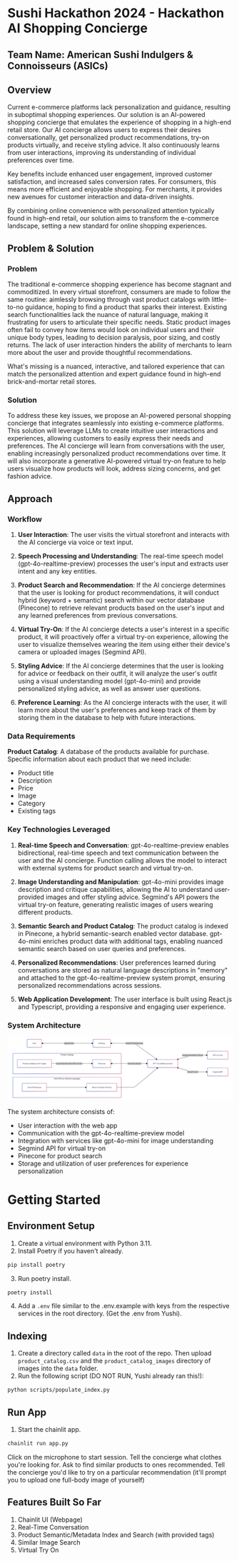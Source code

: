 # Sushi Hackathon 2024 - Hackathon AI Shopping Concierge

## Team Name: American Sushi Indulgers & Connoisseurs (ASICs)

## Overview

Current e-commerce platforms lack personalization and guidance, resulting in suboptimal shopping experiences. Our solution is an AI-powered shopping concierge that emulates the experience of shopping in a high-end retail store. Our AI concierge allows users to express their desires conversationally, get personalized product recommendations, try-on products virtually, and receive styling advice. It also continuously learns from user interactions, improving its understanding of individual preferences over time.

Key benefits include enhanced user engagement, improved customer satisfaction, and increased sales conversion rates. For consumers, this means more efficient and enjoyable shopping. For merchants, it provides new avenues for customer interaction and data-driven insights.

By combining online convenience with personalized attention typically found in high-end retail, our solution aims to transform the e-commerce landscape, setting a new standard for online shopping experiences.

## Problem & Solution

### Problem
The traditional e-commerce shopping experience has become stagnant and commoditized. In every virtual storefront, consumers are made to follow the same routine: aimlessly browsing through vast product catalogs with little-to-no guidance, hoping to find a product that sparks their interest. Existing search functionalities lack the nuance of natural language, making it frustrating for users to articulate their specific needs. Static product images often fail to convey how items would look on individual users and their unique body types, leading to decision paralysis, poor sizing, and costly returns. The lack of user interaction hinders the ability of merchants to learn more about the user and provide thoughtful recommendations.

What's missing is a nuanced, interactive, and tailored experience that can match the personalized attention and expert guidance found in high-end brick-and-mortar retail stores.

### Solution
To address these key issues, we propose an AI-powered personal shopping concierge that integrates seamlessly into existing e-commerce platforms. This solution will leverage LLMs to create intuitive user interactions and experiences, allowing customers to easily express their needs and preferences. The AI concierge will learn from conversations with the user, enabling increasingly personalized product recommendations over time. It will also incorporate a generative AI-powered virtual try-on feature to help users visualize how products will look, address sizing concerns, and get fashion advice.

## Approach

### Workflow

1. **User Interaction**: The user visits the virtual storefront and interacts with the AI concierge via voice or text input.

2. **Speech Processing and Understanding**: The real-time speech model (gpt-4o-realtime-preview) processes the user's input and extracts user intent and any key entities.

3. **Product Search and Recommendation**: If the AI concierge determines that the user is looking for product recommendations, it will conduct hybrid (keyword + semantic) search within our vector database (Pinecone) to retrieve relevant products based on the user's input and any learned preferences from previous conversations.

4. **Virtual Try-On**: If the AI concierge detects a user's interest in a specific product, it will proactively offer a virtual try-on experience, allowing the user to visualize themselves wearing the item using either their device's camera or uploaded images (Segmind API).

5. **Styling Advice**: If the AI concierge determines that the user is looking for advice or feedback on their outfit, it will analyze the user's outfit using a visual understanding model (gpt-4o-mini) and provide personalized styling advice, as well as answer user questions.

6. **Preference Learning**: As the AI concierge interacts with the user, it will learn more about the user's preferences and keep track of them by storing them in the database to help with future interactions.

### Data Requirements

**Product Catalog**: A database of the products available for purchase. Specific information about each product that we need include:
- Product title
- Description
- Price
- Image
- Category
- Existing tags

### Key Technologies Leveraged

1. **Real-time Speech and Conversation**: gpt-4o-realtime-preview enables bidirectional, real-time speech and text communication between the user and the AI concierge. Function calling allows the model to interact with external systems for product search and virtual try-on.

2. **Image Understanding and Manipulation**: gpt-4o-mini provides image description and critique capabilities, allowing the AI to understand user-provided images and offer styling advice. Segmind's API powers the virtual try-on feature, generating realistic images of users wearing different products.

3. **Semantic Search and Product Catalog**: The product catalog is indexed in Pinecone, a hybrid semantic-search enabled vector database. gpt-4o-mini enriches product data with additional tags, enabling nuanced semantic search based on user queries and preferences.

4. **Personalized Recommendations**: User preferences learned during conversations are stored as natural language descriptions in "memory" and attached to the gpt-4o-realtime-preview system prompt, ensuring personalized recommendations across sessions.

5. **Web Application Development**: The user interface is built using React.js and Typescript, providing a responsive and engaging user experience.

### System Architecture
![](static/images/system_architecture_diagram.png)

The system architecture consists of:
- User interaction with the web app
- Communication with the gpt-4o-realtime-preview model
- Integration with services like gpt-4o-mini for image understanding
- Segmind API for virtual try-on
- Pinecone for product search
- Storage and utilization of user preferences for experience personalization

# Getting Started
## Environment Setup
1. Create a virtual environment with Python 3.11.
2. Install Poetry if you haven't already.
```bash
pip install poetry
```
3. Run poetry install.
```bash
poetry install
```
4. Add a `.env` file similar to the .env.example with keys from the respective services in the root directory. (Get the .env from Yushi).

## Indexing
1. Create a directory called `data` in the root of the repo. Then upload `product_catalog.csv` and the `product_catalog_images` directory of images into the `data` folder.
2. Run the following script (DO NOT RUN, Yushi already ran this!):
```bash
python scripts/populate_index.py
```

## Run App
1. Start the chainlit app.
```bash
chainlit run app.py
```
Click on the microphone to start session. Tell the concierge what clothes you're looking for. Ask to find similar products to ones recommended. Tell the concierge you'd like to try on a particular recommendation (it'll prompt you to upload one full-body image of yourself)

## Features Built So Far
1. Chainlit UI (Webpage)
2. Real-Time Conversation
3. Product Semantic/Metadata Index and Search (with provided tags)
4. Similar Image Search
5. Virtual Try On

